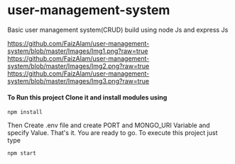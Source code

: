 
# user-management-system
Basic user management system(CRUD) build using node Js and express Js

https://github.com/FaizAlam/user-management-system/blob/master/Images/Img1.png?raw=true
https://github.com/FaizAlam/user-management-system/blob/master/Images/Img2.png?raw=true
https://github.com/FaizAlam/user-management-system/blob/master/Images/Img3.png?raw=true

#### To Run this project Clone it and install modules using
```
npm install
```

Then Create .env file and create PORT and MONGO_URI Variable and specify Value.
That's it. You are ready to go. To execute this project just type
```
npm start
```


